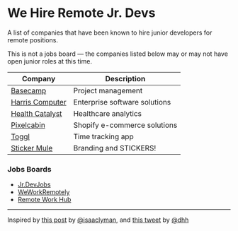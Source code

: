 # We Hire Remote Jr. Devs
A list of companies that have been known to hire junior developers for remote positions.

This is not a jobs board &mdash; the companies listed below may or may not have open junior roles at this time.

| Company  | Description |
| -------- |------------ |
|[Basecamp](https://basecamp.com/about/jobs)|Project management|
|[Harris Computer](https://harriscomputer.wd3.myworkdayjobs.com/1)|Enterprise software solutions|
|[Health Catalyst](https://www.healthcatalyst.com/job-openings/)|Healthcare analytics|
|[Pixelcabin](https://pixelcabin.io/)|Shopify e-commerce solutions|
|[Toggl](https://toggl.com/jobs/)|Time tracking app|
|[Sticker Mule](https://www.stickermule.com/career/ce28dfcc-6260-4703-9b99-66c69b34493a)|Branding and STICKERS!|

### Jobs Boards
- [Jr.DevJobs](https://www.jrdevjobs.com/)
- [WeWorkRemotely](https://weworkremotely.com/)
- [Remote Work Hub](https://remoteworkhub.com/remote-jobs/)

---
Inspired by [this post](https://dev.to/isaacandsuch/if-you-dont-hire-juniors-you-dont-deserve-seniors-48kb) by [@isaaclyman](https://github.com/isaaclyman), and [this tweet](https://twitter.com/dhh/status/1043204269770330112) by [@dhh](https://github.com/dhh)
